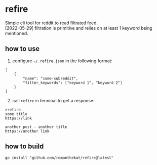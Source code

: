 # refire
Simple cli tool for reddit to read filtrated feed.  
[2022-05-29] filtration is primitive and relies on at least 1 keyword being mentioned.

## how to use
1. configure `~/.refire.json` in the following format:
```
[
    {
        "name": "some-subreddit",
        "filter_keywords": ["keyword 1", "keyword 2"]
    }
]
```

2. call `refire` in terminal to get a response:
```
>refire
some title
https://link

another post - another title
https://another link
```

## how to build
`go install "github.com/romanthekat/refire@latest"` 